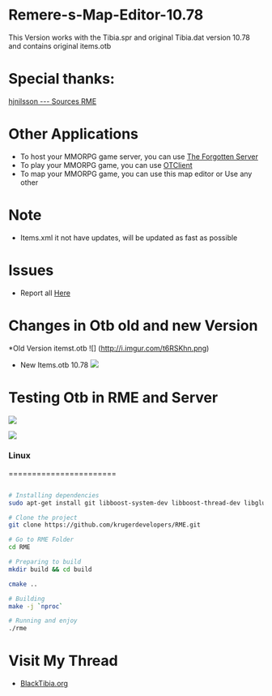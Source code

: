 # Remere-s-Map-Editor-10.78
This Version works with the Tibia.spr and original Tibia.dat version 10.78 and contains original items.otb

# Special thanks:

[hjnilsson --- Sources RME](https://github.com/hjnilsson/rme)

# Other Applications

* To host your MMORPG game server, you can use [The Forgotten Server](https://github.com/otland/forgottenserver)
* To play your MMORPG game, you can use [OTClient](https://github.com/edubart/otclient)
* To map your MMORPG game, you can use this map editor or Use any other

# Note

* Items.xml it not have updates, will be updated as fast as possible

# Issues

* Report all [Here](https://github.com/ricker75/Remere-s-Map-Editor-10.78/issues)

# Changes in Otb old and new Version

*Old Version itemst.otb
![] (http://i.imgur.com/t6RSKhn.png)

* New Items.otb 10.78
![](http://i.imgur.com/Z6PvWIm.png)

# Testing Otb in RME and Server 

![](http://i61.tinypic.com/2emgaxk.jpg)

![](http://i57.tinypic.com/ifu2yg.jpg)

### Linux
=======================

```bash

# Installing dependencies
sudo apt-get install git libboost-system-dev libboost-thread-dev libglu1-mesa-dev libwxgtk3.0-dev libarchive-dev 

# Clone the project
git clone https://github.com/krugerdevelopers/RME.git

# Go to RME Folder
cd RME

# Preparing to build
mkdir build && cd build

cmake ..

# Building
make -j `nproc`

# Running and enjoy
./rme
```


# Visit My Thread

*  [BlackTibia.org](http://www.blacktibia.org/t38982-remere-s-map-editor-10-78#239318)

